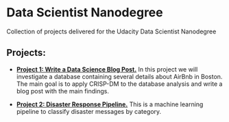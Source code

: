 # Data Scientist Nanodegree
Collection of projects delivered for the Udacity Data Scientist Nanodegree

## Projects:
- [**Project 1: Write a Data Science Blog Post.**](https://github.com/diego-rzo/DataScientistNanodegree/tree/master/Project_1_Write_a_data_science_blog_post)
In this project we will investigate a database containing several details about AirBnb in Boston.
The main goal is to apply CRISP-DM to the database analysis and write a blog post with the main findings.

- [**Project 2: Disaster Response Pipeline.**](https://github.com/diego-rzo/DataScientistNanodegree/tree/master/Project_2_Disaster_Response_Pipelines)
This is a machine learning pipeline to classify disaster messages by category.
